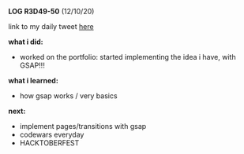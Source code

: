 **LOG R3D49-50** (12/10/20)

link to my daily tweet [here](https://twitter.com/Nightcoder2/status/1315555525598248967)


**what i did:**

- worked on the portfolio: started implementing the idea i have, with GSAP!!!

**what i learned:**

- how gsap works / very basics 

**next:**

- implement pages/transitions with gsap
- codewars everyday
- HACKTOBERFEST 






 
